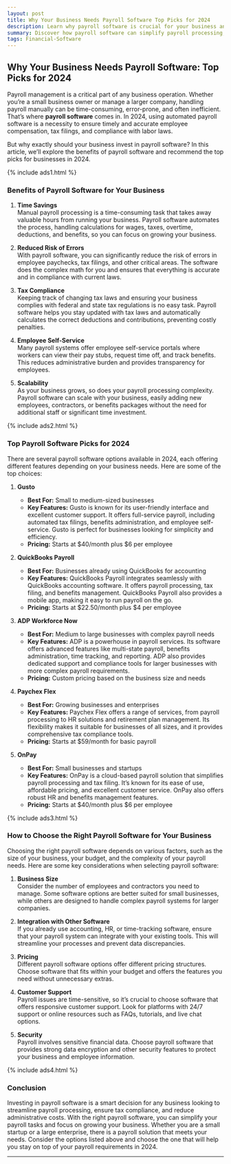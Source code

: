 ```yaml
---
layout: post
title: Why Your Business Needs Payroll Software Top Picks for 2024
description: Learn why payroll software is crucial for your business and discover the top payroll software options in 2024 to save time, reduce errors, and streamline operations.
summary: Discover how payroll software can simplify payroll processing, ensure tax compliance, and boost business efficiency. Check out the best payroll software options for small and large businesses in 2024.
tags: Financial-Software
---
```


## Why Your Business Needs Payroll Software: Top Picks for 2024

Payroll management is a critical part of any business operation. Whether you’re a small business owner or manage a larger company, handling payroll manually can be time-consuming, error-prone, and often inefficient. That’s where **payroll software** comes in. In 2024, using automated payroll software is a necessity to ensure timely and accurate employee compensation, tax filings, and compliance with labor laws.

But why exactly should your business invest in payroll software? In this article, we’ll explore the benefits of payroll software and recommend the top picks for businesses in 2024.

{% include ads1.html %}

### Benefits of Payroll Software for Your Business

1. **Time Savings**  
Manual payroll processing is a time-consuming task that takes away valuable hours from running your business. Payroll software automates the process, handling calculations for wages, taxes, overtime, deductions, and benefits, so you can focus on growing your business.

2. **Reduced Risk of Errors**  
With payroll software, you can significantly reduce the risk of errors in employee paychecks, tax filings, and other critical areas. The software does the complex math for you and ensures that everything is accurate and in compliance with current laws.

3. **Tax Compliance**  
Keeping track of changing tax laws and ensuring your business complies with federal and state tax regulations is no easy task. Payroll software helps you stay updated with tax laws and automatically calculates the correct deductions and contributions, preventing costly penalties.

4. **Employee Self-Service**  
Many payroll systems offer employee self-service portals where workers can view their pay stubs, request time off, and track benefits. This reduces administrative burden and provides transparency for employees.

5. **Scalability**  
As your business grows, so does your payroll processing complexity. Payroll software can scale with your business, easily adding new employees, contractors, or benefits packages without the need for additional staff or significant time investment.

{% include ads2.html %}

### Top Payroll Software Picks for 2024

There are several payroll software options available in 2024, each offering different features depending on your business needs. Here are some of the top choices:

1. **Gusto**  
   - **Best For:** Small to medium-sized businesses  
   - **Key Features:** Gusto is known for its user-friendly interface and excellent customer support. It offers full-service payroll, including automated tax filings, benefits administration, and employee self-service. Gusto is perfect for businesses looking for simplicity and efficiency.  
   - **Pricing:** Starts at $40/month plus $6 per employee

2. **QuickBooks Payroll**  
   - **Best For:** Businesses already using QuickBooks for accounting  
   - **Key Features:** QuickBooks Payroll integrates seamlessly with QuickBooks accounting software. It offers payroll processing, tax filing, and benefits management. QuickBooks Payroll also provides a mobile app, making it easy to run payroll on the go.  
   - **Pricing:** Starts at $22.50/month plus $4 per employee

3. **ADP Workforce Now**  
   - **Best For:** Medium to large businesses with complex payroll needs  
   - **Key Features:** ADP is a powerhouse in payroll services. Its software offers advanced features like multi-state payroll, benefits administration, time tracking, and reporting. ADP also provides dedicated support and compliance tools for larger businesses with more complex payroll requirements.  
   - **Pricing:** Custom pricing based on the business size and needs

4. **Paychex Flex**  
   - **Best For:** Growing businesses and enterprises  
   - **Key Features:** Paychex Flex offers a range of services, from payroll processing to HR solutions and retirement plan management. Its flexibility makes it suitable for businesses of all sizes, and it provides comprehensive tax compliance tools.  
   - **Pricing:** Starts at $59/month for basic payroll

5. **OnPay**  
   - **Best For:** Small businesses and startups  
   - **Key Features:** OnPay is a cloud-based payroll solution that simplifies payroll processing and tax filing. It’s known for its ease of use, affordable pricing, and excellent customer service. OnPay also offers robust HR and benefits management features.  
   - **Pricing:** Starts at $40/month plus $6 per employee

{% include ads3.html %}

### How to Choose the Right Payroll Software for Your Business

Choosing the right payroll software depends on various factors, such as the size of your business, your budget, and the complexity of your payroll needs. Here are some key considerations when selecting payroll software:

1. **Business Size**  
   Consider the number of employees and contractors you need to manage. Some software options are better suited for small businesses, while others are designed to handle complex payroll systems for larger companies.

2. **Integration with Other Software**  
   If you already use accounting, HR, or time-tracking software, ensure that your payroll system can integrate with your existing tools. This will streamline your processes and prevent data discrepancies.

3. **Pricing**  
   Different payroll software options offer different pricing structures. Choose software that fits within your budget and offers the features you need without unnecessary extras.

4. **Customer Support**  
   Payroll issues are time-sensitive, so it’s crucial to choose software that offers responsive customer support. Look for platforms with 24/7 support or online resources such as FAQs, tutorials, and live chat options.

5. **Security**  
   Payroll involves sensitive financial data. Choose payroll software that provides strong data encryption and other security features to protect your business and employee information.

{% include ads4.html %}

### Conclusion

Investing in payroll software is a smart decision for any business looking to streamline payroll processing, ensure tax compliance, and reduce administrative costs. With the right payroll software, you can simplify your payroll tasks and focus on growing your business. Whether you are a small startup or a large enterprise, there is a payroll solution that meets your needs. Consider the options listed above and choose the one that will help you stay on top of your payroll requirements in 2024.

---
